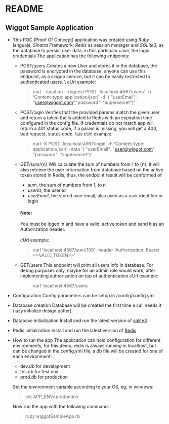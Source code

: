# README

## Wiggot Sample Application

* This POC (Proof Of Concept) application was created using *Ruby* languaje, *Sinatra* Framework, *Redis* as session manager and *SQLite3*, as the database to persist user data, in this particular case, the login credentials
The application has the following endpoints:

  * POST/users
Creates a new User and stores it in the database, the password is encrypted in the database, anyone can use this endpoint, as a singup service, but it can be easily restricted to authenticated users. \\ cUrl example:
    > curl --location --request POST 'localhost:4567/users' -h 'Content-type: application/json' -d '{ "userEmail": "user@wiggot.com","password": "supersecret"}'

  * POST/login
 Verifies that the provided params match the given user and return a token the is added to Redis with an expiration time configured in the config file.
 If credentials do not match app will return a 401 status code, if a param is missing, you will get a 400, bad request, status code. \s\s cUrl example:
    > curl -X POST 'localhost:4567/login' -h 'Content-type: application/json' -data '{ "userEmail": "user@wiggot.com", "password": "supersecret"}'

  * GET/sum/{n}
 Will calculate the sum of numbers from 1 to {n}, it will also retrieve the user information from database based on the active token stored in Redis, thus, the endpoint result will be conformed of
    * *sum*, the sum of numbers from 1, to n
    * *userId*, the user id
    * *userEmail*, the stored user email, also used as a user identifier in login

    #### Note:
    You must be loged in and have a valid, active token and send it as an Authorization header.<br></br>cUrl example:
    > curl 'localhost:4567/sum/100' -header 'Authorization: Bearer <<VALID_TOKEN>>'

  * GET/users
 This endpoint will print all users info in database.
For debug purposes only, maybe for an admin role would work, after implementing authorization on top of authentication
cUrl example:
    > curl 'localhost:4567/users


* Configuration
Config parameters can be setup in /config/config.yml

* Database creation
Database will be created the first time a call needs it (lazy initialize design patter)

* Database initialization
Install and run the latest version of [sqlite3](https://www.sqlite.org/)

* Redis initialization
Install and run the latest version of [Redis](https://redis.io/)

* How to run the app
The application can hold configuration for different environments, for this demo, redis is always running in localhost, but can be changed in the config.yml file, a db file will be created for one of each environment:
  * dev.db for development
  * tes.db for test env
  * prod.db for production

  Set the environment variable according to your OS, eg, in windows:
  > set APP_ENV=production

  Now run the app with the following command:
  >ruby wiggotSampleApp.rb

